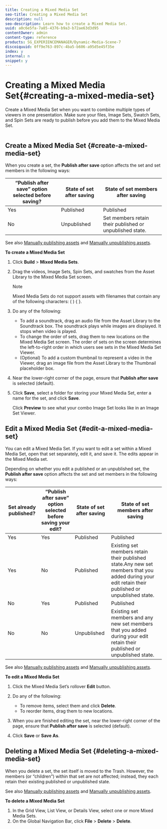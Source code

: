 ```yaml
---
title: Creating a Mixed Media Set
seo-title: Creating a Mixed Media Set
description: null
seo-description: Learn how to create a Mixed Media Set.
uuid: a0c6e5fa-7a85-4376-b9a3-b72ae63d3d95
contentOwner: admin
content-type: reference
products: SG_EXPERIENCEMANAGER/Dynamic-Media-Scene-7
discoiquuid: 0ff9e763-897c-4ba5-b606-a95d5e45f35e
index: y
internal: n
snippet: y
---
```


# Creating a Mixed Media Set{#creating-a-mixed-media-set}

Create a Mixed Media Set when you want to combine multiple types of viewers in one presentation. Make sure your files, Image Sets, Swatch Sets, and Spin Sets are ready to publish before you add them to the Mixed Media Set.

![]() 

## Create a Mixed Media Set {#create-a-mixed-media-set}

When you create a set, the **Publish after save** option affects the set and set members in the following ways:

|“Publish after save” option selected before saving?|State of set after saving|State of set members after saving|
|--- |--- |--- |
|Yes|Published|Published|
|No|Unpublished|Set members retain their published or unpublished state.|

See also [Manually publishing assets](publishing-files.md#manually_publishing_assets) and [Manually unpublishing assets](publishing-files.md#manually_unpublishing_assets).

**To create a Mixed Media Set**

1. Click **Build** &gt; **Mixed Media Sets**.
1. Drag the videos, Image Sets, Spin Sets, and swatches from the Asset Library to the Mixed Media Set screen.

   >[!NOTE]
   >
   >Mixed Media Sets do not support assets with filenames that contain any of the following characters: ( ) { }.

1. Do any of the following:

    * To add a soundtrack, drag an audio file from the Asset Library to the Soundtrack box. The soundtrack plays while images are displayed. It stops when video is played.
    * To change the order of sets, drag them to new locations on the Mixed Media Set screen. The order of sets on the screen determines the left-to-right order in which users see sets in the Mixed Media Set Viewer.
    * (Optional) To add a custom thumbnail to represent a video in the Viewer, drag an image file from the Asset Library to the Thumbnail placeholder box.

1. Near the lower-right corner of the page, ensure that **Publish after save** is selected (default).
1. Click **Save**, select a folder for storing your Mixed Media Set, enter a name for the set, and click **Save**.

   Click **Preview** to see what your combo Image Set looks like in an Image Set Viewer.

## Edit a Mixed Media Set {#edit-a-mixed-media-set}

You can edit a Mixed Media Set. If you want to edit a set within a Mixed Media Set, open that set separately, edit it, and save it. The edits appear in the Mixed Media set.

Depending on whether you edit a published or an unpublished set, the **Publish after save** option affects the set and set members in the following ways:

|Set already published?|“Publish after save” option selected before saving your edit?|State of set after saving|State of set members after saving|
|--- |--- |--- |--- |
|Yes|Yes|Published|Published|
|Yes|No|Published|Existing set members retain their published state.Any new set members that you added during your edit retain their published or unpublished state.|
|No|Yes|Published|Published|
|No|No|Unpublished|Existing set members and any new set members that you added during your edit retain their published or unpublished state.|

See also [Manually publishing assets](publishing-files.md#manually_publishing_assets) and [Manually unpublishing assets](publishing-files.md#manually_unpublishing_assets).

**To edit a Mixed Media Set**

1. Click the Mixed Media Set’s rollover **Edit** button. 
1. Do any of the following:

    * To remove items, select them and click **Delete**.
    * To reorder items, drag them to new locations.

1. When you are finished editing the set, near the lower-right corner of the page, ensure that **Publish after save** is selected (default).
1. Click **Save** or **Save As**.

## Deleting a Mixed Media Set {#deleting-a-mixed-media-set}

When you delete a set, the set itself is moved to the Trash. However, the members (or “children”) within that set are not affected; instead, they each retain their existing published or unpublished state.

See also [Manually publishing assets](publishing-files.md#manually_publishing_assets) and [Manually unpublishing assets](publishing-files.md#manually_unpublishing_assets).

**To delete a Mixed Media Set**

1. In the Grid View, List View, or Details View, select one or more Mixed Media Sets.
1. On the Global Navigation Bar, click **File** &gt; **Delete** &gt; **Delete**.

